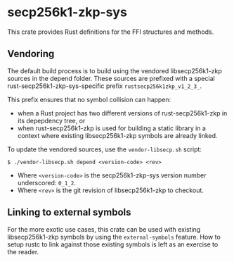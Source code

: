 # secp256k1-zkp-sys

This crate provides Rust definitions for the FFI structures and methods.

## Vendoring

The default build process is to build using the vendored libsecp256k1-zkp sources in
the depend folder. These sources are prefixed with a special
rust-secp256k1-zkp-sys-specific prefix `rustsecp256k1zkp_v1_2_3_`.

This prefix ensures that no symbol collision can happen:

- when a Rust project has two different versions of rust-secp256k1-zkp in its
  depepdency tree, or
- when rust-secp256k1-zkp is used for building a static library in a context where
  existing libsecp256k1-zkp symbols are already linked.

To update the vendored sources, use the `vendor-libsecp.sh` script:

```
$ ./vendor-libsecp.sh depend <version-code> <rev>
```

- Where `<version-code>` is the secp256k1-zkp-sys version number underscored: `0_1_2`.
- Where `<rev>` is the git revision of libsecp256k1-zkp to checkout.

## Linking to external symbols

For the more exotic use cases, this crate can be used with existing libsecp256k1-zkp
symbols by using the `external-symbols` feature. How to setup rustc to link
against those existing symbols is left as an exercise to the reader.
